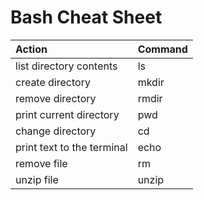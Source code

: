 # Bash Cheat Sheet
|Action|Command|
|:---|:---|
|list directory contents|ls|
|create directory |mkdir |
|remove directory|rmdir |
|print current directory|pwd|
|change directory|cd|
|print text to the terminal|echo|
|remove file|rm|
|unzip file|unzip|

